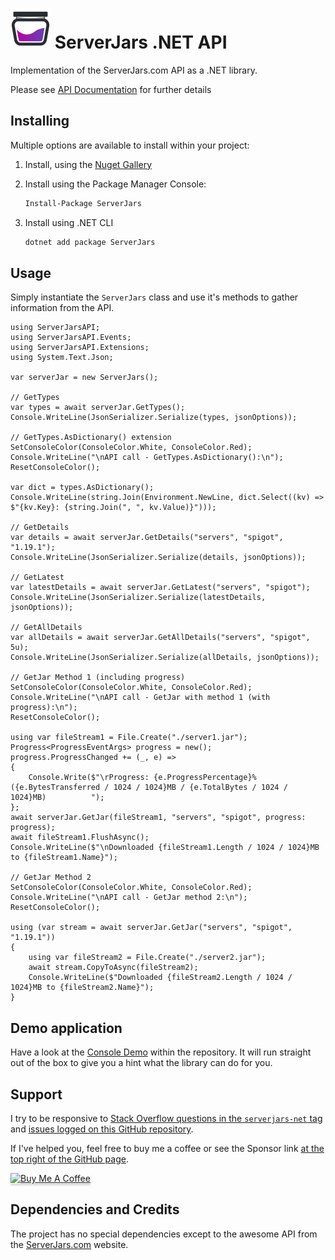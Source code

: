 ![ServerJars](Resources/ServerJars-Logo-64px.png "ServerJars") 
ServerJars .NET API
======

Implementation of the ServerJars.com API as a .NET library.

Please see [API Documentation](https://serverjars.com/documentation) for further details


## Installing

Multiple options are available to install within your project:

1. Install, using the [Nuget Gallery](https://www.nuget.org/packages/ServerJars)

2. Install using the Package Manager Console: 
   ```ps
   Install-Package ServerJars 
   ```
3. Install using .NET CLI
   ```cmd
   dotnet add package ServerJars
   ```


## Usage

Simply instantiate the `ServerJars` class and use it's methods to gather information from the API.

```CSharp
using ServerJarsAPI;
using ServerJarsAPI.Events;
using ServerJarsAPI.Extensions;
using System.Text.Json;

var serverJar = new ServerJars();

// GetTypes
var types = await serverJar.GetTypes();
Console.WriteLine(JsonSerializer.Serialize(types, jsonOptions));

// GetTypes.AsDictionary() extension
SetConsoleColor(ConsoleColor.White, ConsoleColor.Red);
Console.WriteLine("\nAPI call - GetTypes.AsDictionary():\n");
ResetConsoleColor();

var dict = types.AsDictionary();
Console.WriteLine(string.Join(Environment.NewLine, dict.Select((kv) => $"{kv.Key}: {string.Join(", ", kv.Value)}")));

// GetDetails
var details = await serverJar.GetDetails("servers", "spigot", "1.19.1");
Console.WriteLine(JsonSerializer.Serialize(details, jsonOptions));

// GetLatest
var latestDetails = await serverJar.GetLatest("servers", "spigot");
Console.WriteLine(JsonSerializer.Serialize(latestDetails, jsonOptions));

// GetAllDetails
var allDetails = await serverJar.GetAllDetails("servers", "spigot", 5u);
Console.WriteLine(JsonSerializer.Serialize(allDetails, jsonOptions));

// GetJar Method 1 (including progress)
SetConsoleColor(ConsoleColor.White, ConsoleColor.Red);
Console.WriteLine("\nAPI call - GetJar with method 1 (with progress):\n");
ResetConsoleColor();

using var fileStream1 = File.Create("./server1.jar");
Progress<ProgressEventArgs> progress = new();
progress.ProgressChanged += (_, e) =>
{
    Console.Write($"\rProgress: {e.ProgressPercentage}% ({e.BytesTransferred / 1024 / 1024}MB / {e.TotalBytes / 1024 / 1024}MB)          ");
};
await serverJar.GetJar(fileStream1, "servers", "spigot", progress: progress);
await fileStream1.FlushAsync();
Console.WriteLine($"\nDownloaded {fileStream1.Length / 1024 / 1024}MB to {fileStream1.Name}");

// GetJar Method 2
SetConsoleColor(ConsoleColor.White, ConsoleColor.Red);
Console.WriteLine("\nAPI call - GetJar method 2:\n");
ResetConsoleColor();

using (var stream = await serverJar.GetJar("servers", "spigot", "1.19.1"))
{
    using var fileStream2 = File.Create("./server2.jar");
    await stream.CopyToAsync(fileStream2);
    Console.WriteLine($"Downloaded {fileStream2.Length / 1024 / 1024}MB to {fileStream2.Name}");
}
```

## Demo application

Have a look at the [Console Demo](ServerJars/ServerJars.Demo.Console) within the repository. 
It will run straight out of the box to give you a hint what the library can do for you.


## Support

I try to be responsive to [Stack Overflow questions in the `serverjars-net` tag](https://stackoverflow.com/questions/tagged/serverjars-net) and [issues logged on this GitHub repository](https://github.com/tekgator/ServerJars/issues). 

If I've helped you, feel free to buy me a coffee or see the Sponsor link [at the top right of the GitHub page](https://github.com/tekgator/ServerJars).

<a href="https://www.buymeacoffee.com/tekgator" target="_blank"><img src="https://www.buymeacoffee.com/assets/img/custom_images/orange_img.png" alt="Buy Me A Coffee" style="height: 41px !important;width: 174px !important;box-shadow: 0px 3px 2px 0px rgba(190, 190, 190, 0.5) !important;-webkit-box-shadow: 0px 3px 2px 0px rgba(190, 190, 190, 0.5) !important;" ></a>


## Dependencies and Credits

The project has no special dependencies except to the awesome API from the [ServerJars.com](https://serverjars.com) website. 